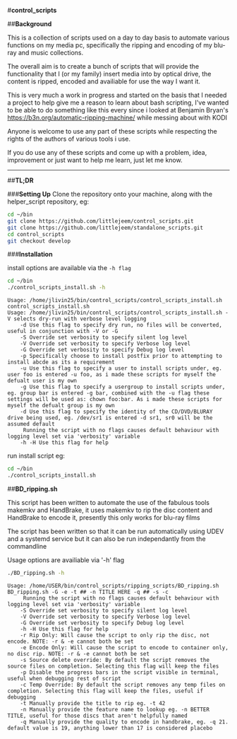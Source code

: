 #**control_scripts**

##**Background**

This is a collection of scripts used on a day to day basis to automate various functions on my media pc, specifically the ripping and encoding of my blu-ray and music collections.

The overall aim is to create a bunch of scripts that will provide the functionality that I (or my family) insert media into by optical drive, the content is ripped, encoded and availiable for use the way I want it.

This is very much a work in progress and started on the basis that I needed a project to help give me a reason to learn about bash scripting, I've wanted to be able to do something like this every since i looked at Benjamin Bryan's https://b3n.org/automatic-ripping-machine/ while messing about with KODI

Anyone is welcome to use any part of these scripts while respecting the rights of the authors of various tools i use.

If you do use any of these scripts and come up with a problem, idea, improvement or just want to help me learn, just let me know.

-------------------------------------------------------------------------------------------------

##**TL;DR**

###**Setting Up**
Clone the repository onto your machine, along with the helper_script repository, eg:

```bash
cd ~/bin
git clone https://github.com/littlejeem/control_scripts.git
git clone https://github.com/littlejeem/standalone_scripts.git
cd control_scripts
git checkout develop
```

###**Installation**

install options are available via the ```-h flag```

```bash
cd ~/bin
./control_scripts_install.sh -h
```

```
Usage: /home/jlivin25/bin/control_scripts/control_scripts_install.sh control_scripts_install.sh
Usage: /home/jlivin25/bin/control_scripts/control_scripts_install.sh -V selects dry-run with verbose level logging
	-d Use this flag to specify dry run, no files will be converted, useful in conjunction with -V or -G
	-S Override set verbosity to specify silent log level
	-V Override set verbosity to specify Verbose log level
	-G Override set verbosity to specify Debug log level
	-p Specifically choose to install postfix prior to attempting to install abcde as its a requirement
	-u Use this flag to specify a user to install scripts under, eg. user foo is entered -u foo, as i made these scripts for myself the defualt user is my own
	-g Use this flag to specify a usergroup to install scripts under, eg. group bar is entered -g bar, combined with the -u flag these settings will be used as: chown foo:bar. As i made these scripts for myself the defualt group is my own
	-d Use this flag to specify the identity of the CD/DVD/BLURAY drive being used, eg. /dev/sr1 is entered -d sr1, sr0 will be the assumed default
	 Running the script with no flags causes default behaviour with logging level set via 'verbosity' variable
	-h -H Use this flag for help
```


run install script eg:

```bash
cd ~/bin
./control_scripts_install.sh
```

##**BD_ripping.sh**

This script has been written to automate the use of the fabulous tools makemkv and HandBrake, it uses makemkv to rip the disc content and HandBrake to encode it, presently this only works for blu-ray films

The script has been written so that it can be run automatically using UDEV and a systemd service but it can also be run independantly from the commandline

Usage options are availiable via '-h' flag

```bash
./BD_ripping.sh -h
```

```
Usage: /home/USER/bin/control_scripts/ripping_scripts/BD_ripping.sh BD_ripping.sh -G -e -t ## -n TITLE HERE -q ## -s -c
	 Running the script with no flags causes default behaviour with logging level set via 'verbosity' variable
	-S Override set verbosity to specify silent log level
	-V Override set verbosity to specify Verbose log level
	-G Override set verbosity to specify Debug log level
	-h -H Use this flag for help
	-r Rip Only: Will cause the script to only rip the disc, not encode. NOTE: -r & -e cannot both be set
	-e Encode Only: Will cause the script to encode to container only, no disc rip. NOTE: -r & -e cannot both be set
	-s Source delete override: By default the script removes the source files on completion. Selecting this flag will keep the files
	-p Disable the progress bars in the script visible in terminal, useful when debugging rest of script
	-c Temp Override: By default the script removes any temp files on completion. Selecting this flag will keep the files, useful if debugging
	-t Manually provide the title to rip eg. -t 42
	-n Manually provide the feature name to lookup eg. -n BETTER TITLE, useful for those discs that aren't helpfully named
	-q Manually provide the quality to encode in handbrake, eg. -q 21. default value is 19, anything lower than 17 is considered placebo
```
